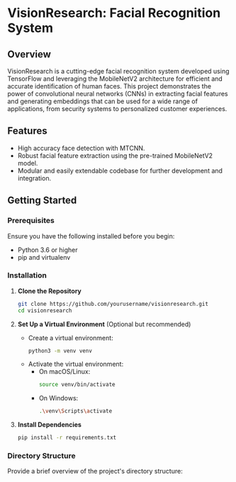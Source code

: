 # VisionResearch: Facial Recognition System

## Overview
VisionResearch is a cutting-edge facial recognition system developed using TensorFlow and leveraging the MobileNetV2 architecture for efficient and accurate identification of human faces. This project demonstrates the power of convolutional neural networks (CNNs) in extracting facial features and generating embeddings that can be used for a wide range of applications, from security systems to personalized customer experiences.

## Features
- High accuracy face detection with MTCNN.
- Robust facial feature extraction using the pre-trained MobileNetV2 model.
- Modular and easily extendable codebase for further development and integration.

## Getting Started

### Prerequisites
Ensure you have the following installed before you begin:
- Python 3.6 or higher
- pip and virtualenv

### Installation
1. **Clone the Repository**
    ```bash
    git clone https://github.com/yourusername/visionresearch.git
    cd visionresearch
    ```

2. **Set Up a Virtual Environment** (Optional but recommended)
    - Create a virtual environment:
      ```bash
      python3 -m venv venv
      ```
    - Activate the virtual environment:
      - On macOS/Linux:
        ```bash
        source venv/bin/activate
        ```
      - On Windows:
        ```bash
        .\venv\Scripts\activate
        ```

3. **Install Dependencies**
    ```bash
    pip install -r requirements.txt
    ```

### Directory Structure
Provide a brief overview of the project's directory structure:
